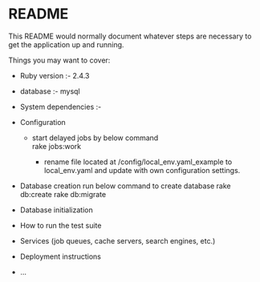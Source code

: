 # README

This README would normally document whatever steps are necessary to get the
application up and running.

Things you may want to cover:

* Ruby version :- 2.4.3

* database :- mysql

* System dependencies :- 

* Configuration
  
  - start delayed jobs by below command  
		rake jobs:work

	- rename file located at /config/local_env.yaml_example	to local_env.yaml and update with own configuration settings.  

* Database creation
	run below command to create database
  rake db:create
  rake db:migrate

* Database initialization

* How to run the test suite

* Services (job queues, cache servers, search engines, etc.)

* Deployment instructions

* ...

